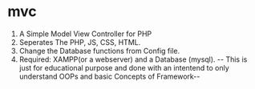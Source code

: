 # mvc
1. A Simple Model View Controller for PHP 
2. Seperates The PHP, JS, CSS, HTML.
3. Change the Database functions from Config file.
4. Required: XAMPP(or a webserver) and a Database (mysql).
-- This is just for educational purpose and done with an intentend to only understand OOPs and basic Concepts of Framework--
